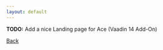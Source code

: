 ```yaml
---
layout: default
---
```

**TODO:** Add a nice Landing page for Ace (Vaadin 14 Add-On)

[Back](../index.md)